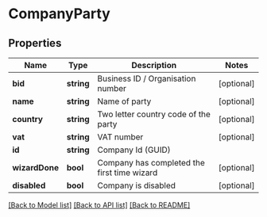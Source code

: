 # CompanyParty

## Properties
Name | Type | Description | Notes
------------ | ------------- | ------------- | -------------
**bid** | **string** | Business ID / Organisation number | [optional] 
**name** | **string** | Name of party | [optional] 
**country** | **string** | Two letter country code of the party | [optional] 
**vat** | **string** | VAT number | [optional] 
**id** | **string** | Company Id (GUID) | 
**wizardDone** | **bool** | Company has completed the first time wizard | [optional] 
**disabled** | **bool** | Company is disabled | [optional] 

[[Back to Model list]](../README.md#documentation-for-models) [[Back to API list]](../README.md#documentation-for-api-endpoints) [[Back to README]](../README.md)


